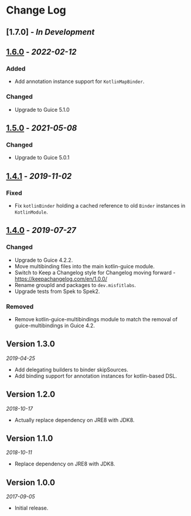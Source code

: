Change Log
==========

## [1.7.0] - _In Development_

## [1.6.0] - _2022-02-12_

### Added
* Add annotation instance support for `KotlinMapBinder`.

### Changed
* Upgrade to Guice 5.1.0

## [1.5.0] - _2021-05-08_

### Changed
* Upgrade to Guice 5.0.1

## [1.4.1] - _2019-11-02_

### Fixed
* Fix `kotlinBinder` holding a cached reference to old `Binder` instances in `KotlinModule`.

## [1.4.0] - _2019-07-27_

### Changed
* Upgrade to Guice 4.2.2.
* Move multibinding files into the main kotlin-guice module.
* Switch to Keep a Changelog style for Changelog moving forward - https://keepachangelog.com/en/1.0.0/
* Rename groupId and packages to `dev.misfitlabs`.
* Upgrade tests from Spek to Spek2.

### Removed
* Remove kotlin-guice-multibindings module to match the removal of guice-multibindings in Guice 4.2.

## Version 1.3.0

_2019-04-25_

* Add delegating builders to binder skipSources.
* Add binding support for annotation instances for kotlin-based DSL.

## Version 1.2.0

_2018-10-17_

* Actually replace dependency on JRE8 with JDK8.

## Version 1.1.0

_2018-10-11_

* Replace dependency on JRE8 with JDK8.

## Version 1.0.0

_2017-09-05_

* Initial release.

[Unreleased]: https://github.com/misfitlabsdev/kotlin-guice/compare/1.4.0...HEAD
[1.6.0]: https://gibhub.com/misfitlabsdev/kotlin-guice/compare/1.5.0...1.6.0
[1.5.0]: https://gibhub.com/misfitlabsdev/kotlin-guice/compare/1.4.1...1.5.0
[1.4.1]: https://github.com/misfitlabsdev/kotlin-guice/compare/1.4.0...1.4.1
[1.4.0]: https://github.com/misfitlabsdev/kotlin-guice/compare/1.3.0...1.4.0
